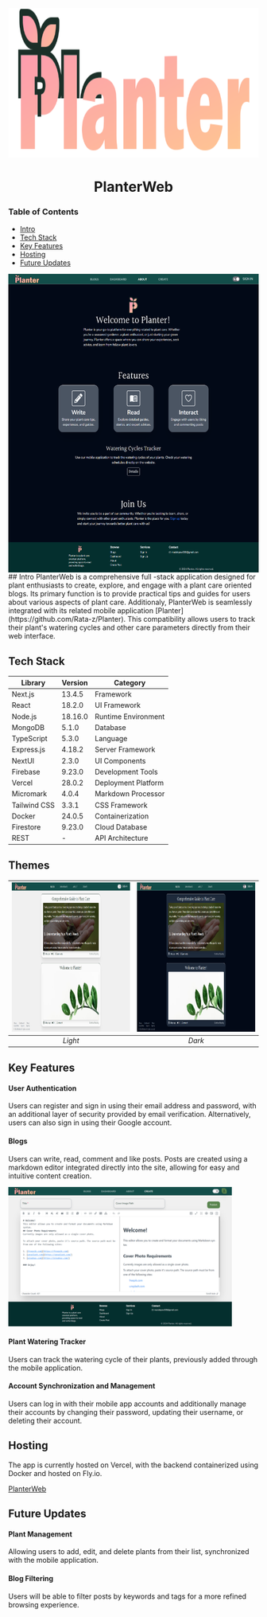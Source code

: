 <div align="center">
  <img src="client/src/assets/icons/logoLong.svg" alt="Logo" width="800" height="300" />
  <h1> PlanterWeb </h1>
</div>


### Table of Contents
* [Intro](#intro)
* [Tech Stack](#tech-stack)
* [Key Features](#key-features)
* [Hosting](#hosting)
* [Future Updates](#future-updates)


 <img align="center" alt="about page" src="/client/src/assets/demo/about.png" width="600" height="600"/>
## Intro
PlanterWeb is a comprehensive full -stack application designed for plant enthusiasts to create, explore, and engage with a plant care oriented blogs. Its primary function is to provide practical tips and guides for users about various aspects of plant care. Additionaly, PlanterWeb is seamlessly integrated with its related mobile application [Planter](https://github.com/Rata-z/Planter). This compatibility allows users to track their plant's watering cycles and other care parameters directly from their web interface. 



## Tech Stack
| Library                                    | Version    | Category             |
|--------------------------------------------|------------|----------------------|
| Next.js                                    | 13.4.5     | Framework            |
| React                                      | 18.2.0     | UI Framework         |
| Node.js                                    | 18.16.0    | Runtime Environment  |
| MongoDB                                    | 5.1.0      | Database             |
| TypeScript                                 | 5.3.0      | Language             |
| Express.js                                 | 4.18.2     | Server Framework     |
| NextUI                                     | 2.3.0      | UI Components        |
| Firebase                                   | 9.23.0     | Development Tools    |
| Vercel                                     | 28.0.2     | Deployment Platform  |
| Micromark                                  | 4.0.4      | Markdown Processor   |
| Tailwind CSS                               | 3.3.1      | CSS Framework        |
| Docker                                     | 24.0.5     | Containerization     |
| Firestore                                  | 9.23.0     | Cloud Database       |
| REST                                       | -          | API Architecture     |

## Themes

 | <img alt="Light Theme" src="/client/src/assets/demo/light.png" width="420" height="300"/> | <img alt="Dark Theme" src="/client/src/assets/demo/dark.png" width="420" height="300"/>|
 |:--:|:--: | 
| *Light*|*Dark* |



## Key Features
#### User Authentication
Users can register and sign in using their email address and password, with an additional layer of security provided by email verification.
Alternatively, users can also sign in using their Google account.

 
#### Blogs
Users can write, read, comment and like posts. Posts are created using a markdown editor integrated directly into the site, allowing for easy and intuitive content creation.

 <img alt="Blog Markdown" src="/client/src/assets/demo/editor.png" width="450" height="280"/>

#### Plant Watering Tracker
Users can track the watering cycle of their plants, previously added through the mobile application.

#### Account Synchronization and Management
Users can log in with their mobile app accounts and additionally manage their accounts by changing their password, updating their username, or deleting their account.

## Hosting
The app is currently hosted on Vercel, with the backend containerized using Docker and hosted on Fly.io.

[PlanterWeb](planter-web-git-main-ratas-projects-bed83137.vercel.app)

## Future Updates
#### Plant Management
Allowing users to add, edit, and delete plants from their list, synchronized with the mobile application.

#### Blog Filtering
Users will be able to filter posts by keywords and tags for a more refined browsing experience.

